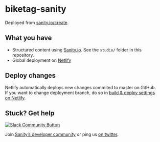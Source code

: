 # biketag-sanity

Deployed from [sanity.io/create](https://www.sanity.io/create/?template=sanity-io%2Fsanity-template-translation-examples).

## What you have

- Structured content using [Sanity.io](https://www.sanity.io). See the `studio/` folder in this repository.
- Global deployment on [Netlify](https://netlify.com)

## Deploy changes

Netlify automatically deploys new changes commited to master on GitHub. If you want to change deployment branch, do so in [build & deploy settings on Netlify](https://www.netlify.com/docs/continuous-deployment/#branches-deploys).

## Stuck? Get help

[![Slack Community Button](https://slack.sanity.io/badge.svg)](https://slack.sanity.io/)

Join [Sanity’s developer community](https://slack.sanity.io) or ping us [on twitter](https://twitter.com/sanity_io).

